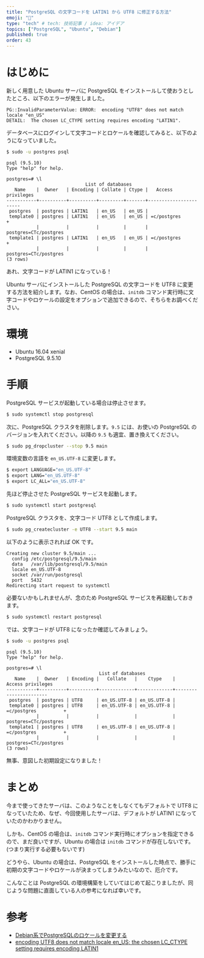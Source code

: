 ```yaml
---
title: "PostgreSQL の文字コードを LATIN1 から UTF8 に修正する方法"
emoji: "👻"
type: "tech" # tech: 技術記事 / idea: アイデア
topics: ["PostgreSQL", "Ubuntu", "Debian"]
published: true
order: 43
---
```


# はじめに
新しく用意した Ubuntu サーバに PostgreSQL をインストールして使おうとしたところ、以下のエラーが発生しました。

```
PG::InvalidParameterValue: ERROR:  encoding "UTF8" does not match locale "en_US"
DETAIL:  The chosen LC_CTYPE setting requires encoding "LATIN1".
```

データベースにログインして文字コードとロケールを確認してみると、以下のようになっていました。

```bash
$ sudo -u postgres psql
```

```postgresql-console
psql (9.5.10)
Type "help" for help.

postgres=# \l
                             List of databases
   Name    |  Owner   | Encoding | Collate | Ctype |   Access privileges
-----------+----------+----------+---------+-------+-----------------------
 postgres  | postgres | LATIN1   | en_US   | en_US |
 template0 | postgres | LATIN1   | en_US   | en_US | =c/postgres          +
           |          |          |         |       | postgres=CTc/postgres
 template1 | postgres | LATIN1   | en_US   | en_US | =c/postgres          +
           |          |          |         |       | postgres=CTc/postgres
(3 rows)
```

あれ、文字コードが LATIN1 になっている！

Ubuntu サーバにインストールした PostgreSQL の文字コードを UTF8 に変更する方法を紹介します。なお、CentOS の場合は、`initdb` コマンド実行時に文字コードやロケールの設定をオプションで追加できるので、そちらをお調べください。

# 環境
* Ubuntu 16.04 xenial
* PostgreSQL 9.5.10

# 手順
PostgreSQL サービスが起動している場合は停止させます。

```bash
$ sudo systemctl stop postgresql
```

次に、PostgreSQL クラスタを削除します。`9.5` には、お使いの PostgreSQL のバージョンを入れてください。以降の `9.5` も適宜、置き換えてください。

```bash
$ sudo pg_dropcluster --stop 9.5 main
```

環境変数の言語を `en_US.UTF-8` に変更します。

```bash
$ export LANGUAGE="en_US.UTF-8"
$ export LANG="en_US.UTF-8"
$ export LC_ALL="en_US.UTF-8"
```

先ほど停止させた PostgreSQL サービスを起動します。

```bash
$ sudo systemctl start postgresql
```

PostgreSQL クラスタを、文字コード UTF8 として作成します。

```bash
$ sudo pg_createcluster -e UTF8 --start 9.5 main
```

以下のように表示されれば OK です。

```
Creating new cluster 9.5/main ...
  config /etc/postgresql/9.5/main
  data   /var/lib/postgresql/9.5/main
  locale en_US.UTF-8
  socket /var/run/postgresql
  port   5432
Redirecting start request to systemctl
```

必要ないかもしれませんが、念のため PostgreSQL サービスを再起動しておきます。

```bash
$ sudo systemctl restart postgresql
```

では、文字コードが UTF8 になったか確認してみましょう。

```bash
$ sudo -u postgres psql
```

```postgresql-console
psql (9.5.10)
Type "help" for help.

postgres=# \l
                                  List of databases
   Name    |  Owner   | Encoding |   Collate   |    Ctype    |   Access privileges
-----------+----------+----------+-------------+-------------+-----------------------
 postgres  | postgres | UTF8     | en_US.UTF-8 | en_US.UTF-8 |
 template0 | postgres | UTF8     | en_US.UTF-8 | en_US.UTF-8 | =c/postgres          +
           |          |          |             |             | postgres=CTc/postgres
 template1 | postgres | UTF8     | en_US.UTF-8 | en_US.UTF-8 | =c/postgres          +
           |          |          |             |             | postgres=CTc/postgres
(3 rows)
```

無事、意図した初期設定になりました！

# まとめ
今まで使ってきたサーバは、このようなことをしなくてもデフォルトで UTF8 になっていたため、なぜ、今回使用したサーバは、デフォルトが LATIN1 になっていたのかわかりません。

しかも、CentOS の場合は、`initdb` コマンド実行時にオプションを指定できるので、まだ良いですが、Ubuntu の場合は `initdb` コマンドが存在しないです。(つまり実行する必要もないです)

どうやら、Ubuntu の場合は、PostgreSQL をインストールした時点で、勝手に初期の文字コードやロケールが決まってしまうみたいなので、厄介です。

こんなことは PostgreSQL の環境構築をしていてはじめて起こりましたが、同じような問題に直面している人の参考になれば幸いです。

# 参考
* [Debian系でPostgreSQLのロケールを変更する](https://qiita.com/unarist/items/70588183f9d05a474015)
* [encoding UTF8 does not match locale en_US; the chosen LC_CTYPE setting requires encoding LATIN1](https://stackoverflow.com/questions/13115692/encoding-utf8-does-not-match-locale-en-us-the-chosen-lc-ctype-setting-requires)

